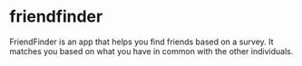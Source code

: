# friendfinder
FriendFinder is an app that helps you find friends based on a survey.  It matches you based on what you have in common with the other individuals.
